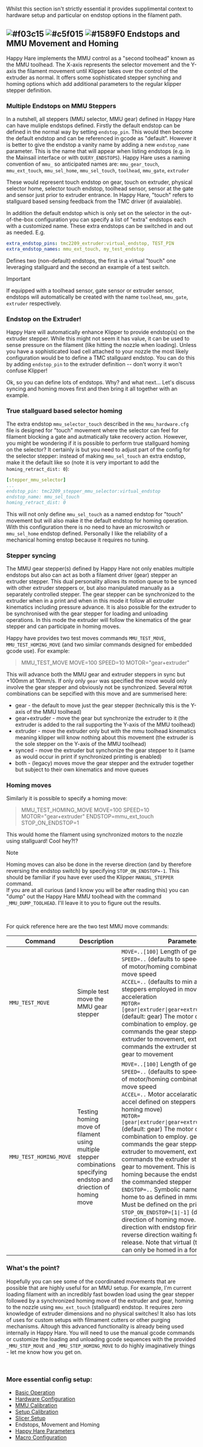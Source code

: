 Whilst this section isn't strictly essential it provides supplimental context to hardware setup and particular on endstop options in the filament path.

## ![#f03c15](https://github.com/moggieuk/Happy-Hare/wiki/resources/f03c15.png) ![#c5f015](https://github.com/moggieuk/Happy-Hare/wiki/resources/c5f015.png) ![#1589F0](https://github.com/moggieuk/Happy-Hare/wiki/resources/1589F0.png) Endstops and MMU Movement and Homing
Happy Hare implements the MMU control as a "second toolhead" known as the MMU toolhead. The X-axis represents the selector movement and the Y-axis the filament movement until Klipper takes over the control of the extruder as normal. It offers some sophisticated stepper synching and homing options which add additional parameters to the regular klipper stepper definition.

### Multiple Endstops on MMU Steppers
In a nutshell, all steppers (MMU selector, MMU gear) defined in Happy Hare can have muliple endstops defined. Firstly the default endstop can be defined in the normal way by setting `endstop_pin`.  This would then become the default endstop and can be referenced in gcode as "default".  However it is better to give the endstop a vanity name by adding a new `endstop_name` parameter. This is the name that will appear when listing endstops (e.g. in the Mainsail interface or with `QUERY_ENDSTOPS`). Happy Hare uses a naming convention of `mmu_` so anticipated names are: `mmu_gear_touch`, `mmu_ext_touch`, `mmu_sel_home`, `mmu_sel_touch`, `toolhead`, `mmu_gate`, `extruder`

These would represent touch endstop on gear, touch on extruder, physical selector home, selector touch endstop, toolhead sensor, sensor at the gate and sensor just prior to extruder entrance. In Happy Hare, "touch" refers to stallguard based sensing feedback from the TMC driver (if avaialable).

In addition the default endstop which is only set on the selector in the out-of-the-box configuration you can specify a list of "extra" endstops each with a customized name.  These extra endstops can be switched in and out as needed. E.g.

```yml
extra_endstop_pins: tmc2209_extruder:virtual_endstop, TEST_PIN
extra_endstop_names: mmu_ext_touch, my_test_endstop
```

Defines two (non-default) endstops, the first is a virtual "touch" one leveraging stallguard and the second an example of a test switch.

> [!IMPORTANT]  
> If equipped with a toolhead sensor, gate sensor or extruder sensor, endstops will automatically be created with the name `toolhead`, `mmu_gate`,  `extruder` respectively.

### Endstop on the Extruder!
Happy Hare will automatically enhance Klipper to provide endstop(s) on the extruder stepper.  While this might not seem it has value, it can be used to sense pressure on the filament (like hitting the nozzle when loading).  Unless you have a sophisticated load cell attached to your nozzle the most likely configuration would be to define a TMC stallguard endstop. You can do this by adding `endstop_pin` to the extruder definition -- don't worry it won't confuse Klipper!

Ok, so you can define lots of endstops. Why? and what next... Let's discuss syncing and homing moves first and then bring it all together with an example.

### True stallguard based selector homing
The extra endstop `mmu_selector_touch` described in the `mmu_hardware.cfg` file is designed for "touch" movement where the selector can feel for filament blocking a gate and autmatically take recovery action. However, you might be wondering if it is possible to perform true stallguard homing on the selector?  It certainly is but you need to adjust part of the config for the selector stepper: instead of making `mmu_sel_touch` an extra endstop, make it the default like so (note it is very important to add the `homing_retract_dist: 0`):

```yml
[stepper_mmu_selector]
...
endstop_pin: tmc2209_stepper_mmu_selector:virtual_endstop
endstop_name: mmu_sel_touch
homing_retract_dist: 0
```

This will not only define `mmu_sel_touch` as a named endstop for "touch" movement but will also make it the default endstop for homing operation.  With this configuration there is no need to have an microswitch or `mmu_sel_home` endstop defined. Personally I like the reliability of a mechanical homing enstop because it requires no tuning.

### Stepper syncing
The MMU gear stepper(s) defined by Happy Hare not only enables multiple endstops but also can act as both a filament driver (gear) stepper an extruder stepper. This dual personality allows its motion queue to be synced with other extruder steppers or, but also manipulated manually as a separately controlled stepper.  The gear stepper can be synchronized to the extruder when in a print and when in this mode it follow all extruder kinematics including pressure advance.  It is also possible for the extruder to be synchronised with the gear stepper for loading and unloading operations. In this mode the extruder will follow the kinematics of the gear stepper and can participate in homing moves.

Happy have provides two test moves commands `MMU_TEST_MOVE`, `MMU_TEST_HOMING_MOVE` (and two similar commands designed for embedded gcode use). For example:

> MMU\_TEST\_MOVE MOVE=100 SPEED=10 MOTOR="gear+extruder"

This will advance both the MMU gear and extruder steppers in sync but +100mm at 10mm/s. If only only `gear` was specified the move would only involve the gear stepper and  obviously not be synchronized. Several `MOTOR` combinations can be sepcified with this move and are summerised here:
<ul>
  <li>gear - the default to move just the gear stepper (technically this is the Y-axis of the MMU toolhead)</li>
  <li>gear+extruder - move the gear but synchronize the extruder to it (the extruder is added to the rail supporting the Y-axis of the MMU toolhead)</li>
  <li>extruder - move the extruder only but with the mmu toolhead kinematics meaning klipper will know nothing about this movement (the extruder is the sole stepper on the Y-axis of the MMU toolhead)</li>
  <li>synced - move the extruder but synchonize the gear stepper to it (same as would occur in print if synchronized printing is enabled)</li>
  <li>both - (legacy) moves move the gear stepper and the extruder together but subject to their own kinematics and move queues</li>
</ul>

### Homing moves
Similarly it is possible to specify a homing move:

> MMU\_TEST\_HOMING\_MOVE MOVE=100 SPEED=10 MOTOR="gear+extruder" ENDSTOP=mmu\_ext\_touch STOP\_ON\_ENDSTOP=1

This would home the filament using synchronized motors to the nozzle using stallguard! Cool hey?!?

> [!NOTE]  
> Homing moves can also be done in the reverse direction (and by therefore reversing the endstop switch) by specifying `STOP_ON_ENDSTOP=-1`. This should be familiar if you have ever used the Klipper `MANUAL_STEPPER` command.<br>If you are at all curious (and I know you will be after reading this) you can "dump" out the Happy Hare MMU toolhead with the command `_MMU_DUMP_TOOLHEAD`. I'll leave it to you to figure out the results.

<br>

For quick reference here are the two test MMU move commands:

  | Command | Description | Parameters |
  | ------- | ----------- | ---------- |
  | `MMU_TEST_MOVE` | Simple test move the MMU gear stepper | `MOVE=..[100]` Length of gear move in mm <br>`SPEED=..` (defaults to speed defined to type of motor/homing combination) Stepper move speed <br>`ACCEL=..` (defaults to min accel defined on steppers employed in move) Motor acceleration <br>`MOTOR=[gear\|extruder\|gear+extruder\|synced\|both]` (default: gear) The motor or motor combination to employ. gear+extruder commands the gear stepper and links extruder to movement, extruder+gear commands the extruder stepper and links gear to movement |
  | `MMU_TEST_HOMING_MOVE` | Testing homing move of filament using multiple stepper combinations specifying endstop and driection of homing move | `MOVE=..[100]` Length of gear move in mm <br>`SPEED=..` (defaults to speed defined to type of motor/homing combination) Stepper move speed <br>`ACCEL=..` Motor accelaration (defaults to min accel defined on steppers employed in homing move) <br>`MOTOR=[gear\|extruder\|gear+extruder\|synced\|both]` (default: gear) The motor or motor combination to employ. gear+extruder commands the gear stepper and links extruder to movement, extruder+gear commands the extruder stepper and links gear to movement. This is important for homing because the endstop must be on the commanded stepper <br>`ENDSTOP=..` Symbolic name of endstop to home to as defined in mmu\_hardware.cfg. Must be defined on the primary stepper <br>`STOP_ON_ENDSTOP=[1\|-1]` (default 1) The direction of homing move. 1 is in the normal direction with endstop firing, -1 is in the reverse direction waiting for endstop to release. Note that virtual (touch) endstops can only be homed in a forward direction |

### What's the point?
Hopefully you can see some of the coordinated movements that are possible that are highly useful for an MMU setup.  For example, I'm current loading filament with an incredibly fast bowden load using the gear stepper followed by a synchronized homing move of the extruder and gear, homing to the nozzle using `mmu_ext_touch` (stallguard) endstop. It requires zero knowledge of extruder dimensions and no physical switches! It also has lots of uses for custom setups with filmament cutters or other purging mechanisms.
Altough this advanced functionality is already being used internally in Happy Hare. You will need to use the manual gcode commands or customize the loading and unloading gcode sequences with the provided `_MMU_STEP_MOVE` and `_MMU_STEP_HOMING_MOVE` to do highly imaginatively things - let me know how you get on.

<br>

### More essential config setup:
- [Basic Operation](https://github.com/Enraged-Rabbit-Community/ERCFv2.5/blob/main/Documentation/Basic-Operation.md)
- [Hardware Configuration](https://github.com/Enraged-Rabbit-Community/ERCFv2.5/blob/main/Documentation/Hardware-Configuration.md)
- [MMU Calibration](https://github.com/Enraged-Rabbit-Community/ERCFv2.5/blob/main/Documentation/MMU-Calibration.md)
- [Setup Calibration](https://github.com/Enraged-Rabbit-Community/ERCFv2.5/blob/main/Documentation/Setup_Calibration.md)
- [Slicer Setup](https://github.com/Enraged-Rabbit-Community/ERCFv2.5/blob/main/Documentation/Slicer-Setup.md)
- Endstops, Movement and Homing
- [Happy Hare Parameters](https://github.com/Enraged-Rabbit-Community/ERCFv2.5/blob/main/Documentation/Happy-Hare-Parameters.md)
- [Macro Configuration](https://github.com/Enraged-Rabbit-Community/ERCFv2.5/blob/main/Documentation/Macro-Configuration.md)
